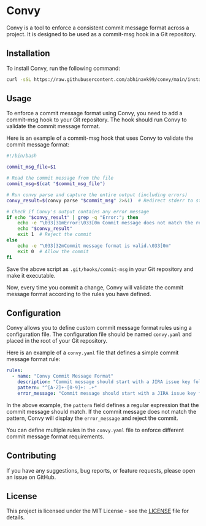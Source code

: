 # Convy

Convy is a tool to enforce a consistent commit message format across a project. It is designed to be used as a commit-msg hook in a Git repository.

## Installation

To install Convy, run the following command:
```bash
curl -sSL https://raw.githubusercontent.com/abhinavk99/convy/main/install.sh | bash
```

## Usage

To enforce a commit message format using Convy, you need to add a commit-msg hook to your Git repository. The hook should run Convy to validate the commit message format.

Here is an example of a commit-msg hook that uses Convy to validate the commit message format:

```bash
#!/bin/bash

commit_msg_file=$1

# Read the commit message from the file
commit_msg=$(cat "$commit_msg_file")

# Run convy parse and capture the entire output (including errors)
convy_result=$(convy parse "$commit_msg" 2>&1)  # Redirect stderr to stdout

# Check if Convy's output contains any error message
if echo "$convy_result" | grep -q "Error:"; then
    echo -e "\033[31mError:\033[0m Commit message does not match the required format:"
    echo "$convy_result"
    exit 1  # Reject the commit 
else
    echo -e "\033[32mCommit message format is valid.\033[0m"
    exit 0  # Allow the commit
fi
```

Save the above script as `.git/hooks/commit-msg` in your Git repository and make it executable.

Now, every time you commit a change, Convy will validate the commit message format according to the rules you have defined.

## Configuration

Convy allows you to define custom commit message format rules using a configuration file. The configuration file should be named `convy.yaml` and placed in the root of your Git repository.

Here is an example of a `convy.yaml` file that defines a simple commit message format rule:

```yaml
rules:
  - name: "Convy Commit Message Format"
    description: "Commit message should start with a JIRA issue key followed by a colon and a space."
    pattern: "^[A-Z]+-[0-9]+: .+"
    error_message: "Commit message should start with a JIRA issue key followed by a colon and a space."
```

In the above example, the `pattern` field defines a regular expression that the commit message should match. If the commit message does not match the pattern, Convy will display the `error_message` and reject the commit.

You can define multiple rules in the `convy.yaml` file to enforce different commit message format requirements.

## Contributing

If you have any suggestions, bug reports, or feature requests, please open an issue on GitHub.

## License

This project is licensed under the MIT License - see the [LICENSE](LICENSE) file for details.

